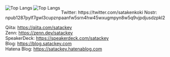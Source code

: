 <!-- [![Top Langs](https://github-readme-stats.vercel.app/api/top-langs/?username=satackey&langs_count=10&layout=compact&theme=dark#gh-dark-mode-only)](https://github.com/anuraghazra/github-readme-stats#gh-dark-mode-only) -->

<img src="https://github-readme-stats.vercel.app/api/top-langs/?username=satackey&langs_count=10&layout=compact&theme=dark#gh-dark-mode-only" alt="Top Langs" align="left">
<img src="https://github-readme-stats.vercel.app/api/top-langs/?username=satackey&langs_count=10&layout=compact&theme=default#gh-light-mode-only" alt="Top Langs" align="left">

<!-- [![Top Langs](https://github-readme-stats.vercel.app/api/top-langs/?username=satackey&langs_count=10&layout=compact&theme=default#gh-light-mode-only)](https://github.com/anuraghazra/github-readme-stats#gh-light-mode-only) -->

<p>
Twitter: https://twitter.com/satakenkoki  
Nostr: npub1287pylf7gwl3cupznpaanfw5srn4hw45wxugmpyn8w5q9vjpdjusdzpkl2  

Qiita: https://qiita.com/satackey  
Zenn: https://zenn.dev/satackey  
SpeakerDeck: https://speakerdeck.com/satackey  
Blog: https://blog.satackey.com  
Hatena Blog: https://satackey.hatenablog.com  
</p>